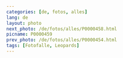 ```yaml
---
categories: [de, fotos, alles]
lang: de
layout: photo
next_photo: /de/fotos/alles/P0000458.html
picname: P0000459
prev_photo: /de/fotos/alles/P0000454.html
tags: [Fotofalle, Leopards]
---
```

